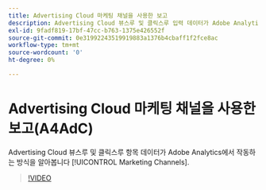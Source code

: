 ```yaml
---
title: Advertising Cloud 마케팅 채널을 사용한 보고
description: Advertising Cloud 뷰스루 및 클릭스루 입력 데이터가 Adobe Analytics 마케팅 채널과 작동하는 방식을 알아봅니다.
exl-id: 9fadf819-17bf-47cc-b763-1375e426552f
source-git-commit: 0e31992243519919883a1376b4cbaff1f2fce8ac
workflow-type: tm+mt
source-wordcount: '0'
ht-degree: 0%

---
```


# Advertising Cloud 마케팅 채널을 사용한 보고(A4AdC)

Advertising Cloud 뷰스루 및 클릭스루 항목 데이터가 Adobe Analytics에서 작동하는 방식을 알아봅니다 [!UICONTROL Marketing Channels].

>[!VIDEO](https://video.tv.adobe.com/v/33502)
